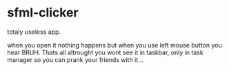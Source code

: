 # sfml-clicker
totaly useless app.

when you open it nothing happens but when you use left mouse button you hear BRUH. Thats all
altrought you wont see it in taskbar, only in task manager so you can prank your friends with it...
